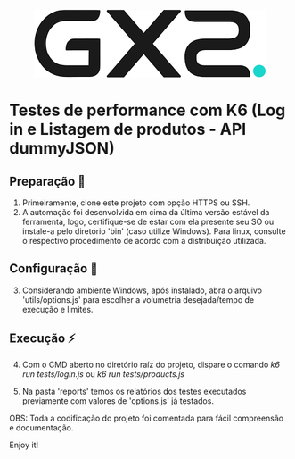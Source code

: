 <p align="center">
  <img src="./.github/logo.png" alt="poster">
</p>

# Testes de performance com K6 (Log in e Listagem de produtos - API dummyJSON)

## Preparação 📍
1. Primeiramente, clone este projeto com opção HTTPS ou SSH.
2. A automação foi desenvolvida em cima da última versão estável da ferramenta, logo, certifique-se de estar com ela presente seu SO ou instale-a pelo diretório 'bin' (caso utilize Windows). Para linux, consulte o respectivo procedimento de acordo com a distribuição utilizada.

## Configuração 🏁
3. Considerando ambiente Windows, após instalado, abra o arquivo 'utils/options.js' para escolher a volumetria desejada/tempo de execução e limites.

## Execução ⚡
4. Com o CMD aberto no diretório raíz do projeto, dispare o comando _k6 run tests/login.js_ ou _k6 run tests/products.js_ 

5. Na pasta 'reports' temos os relatórios dos testes executados previamente com valores de 'options.js' já testados.

OBS: Toda a codificação do projeto foi comentada para fácil compreensão e documentação.


Enjoy it!